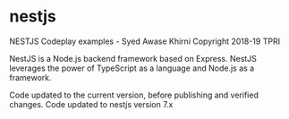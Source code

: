 # nestjs
NESTJS Codeplay examples - Syed Awase Khirni Copyright 2018-19 TPRI

NestJS is a Node.js backend framework based on Express. NestJS leverages the power of TypeScript as a language and Node.js as a framework.

Code updated to the current version, before publishing and verified changes.
Code updated to nestjs version 7.x
